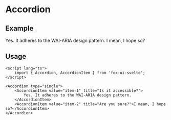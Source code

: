 <script lang="ts">
	import { Accordion, AccordionItem } from '$lib/components/base/accordion';
</script>

# Accordion

## Example

<Accordion type="single">
	<AccordionItem value="item-1" title="Is it accessible?">
		Yes. It adheres to the WAI-ARIA design pattern.
	</AccordionItem>
	<AccordionItem value="item-2" title="Are you sure?">
		I mean, I hope so?
	</AccordionItem>
</Accordion>

## Usage

```svelte
<script lang="ts">
	import { Accordion, AccordionItem } from 'fox-ui-svelte';
</script>

<Accordion type="single">
	<AccordionItem value="item-1" title="Is it accessible?">
		Yes. It adheres to the WAI-ARIA design pattern.
	</AccordionItem>
	<AccordionItem value="item-2" title="Are you sure?">I mean, I hope so?</AccordionItem>
</Accordion>
```
